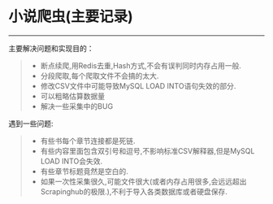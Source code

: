 # 小说爬虫(主要记录)

------

主要解决问题和实现目的：

> * 断点续爬,用Redis去重,Hash方式,不会有误判同时内存占用一般.
> * 分段爬取,每个爬取文件不会搞的太大.
> * 修改CSV文件中可能导致MySQL LOAD INTO语句失效的部分.
> * 可以粗略估算数据量
> * 解决一些采集中的BUG

遇到一些问题:

> * 有些书每个章节连接都是死链.
> * 有些内容里面包含双引号和逗号,不影响标准CSV解释器,但是MySQL LOAD INTO会失效.
> * 有些章节标题竟然是空白的.
> * 如果一次性采集很久,可能文件很大(或者内存占用很多,会远远超出Scrapinghub的极限.),不利于导入各类数据库或者硬盘保存.